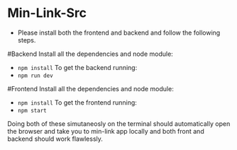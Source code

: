 # Min-Link-Src
- Please install both the frontend and backend and follow the following steps.

#Backend
Install all the dependencies and node module:
* `npm install`
To get the backend running:
* `npm run dev`

#Frontend
Install all the dependencies and node module:
* `npm install`
To get the frontend running:
* `npm start`

Doing both of these simutaneosly on the terminal should automatically open the browser and take you to min-link app locally and both front and backend should work flawlessly.

